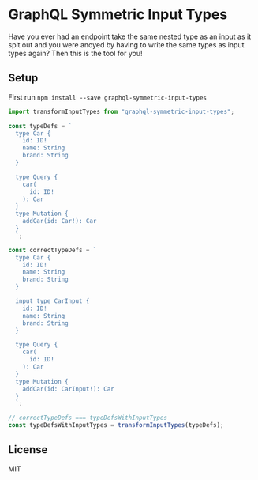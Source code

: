 # GraphQL Symmetric Input Types

Have you ever had an endpoint take the same nested type as an input as it spit out and you were anoyed by having to write the same types as input types again? Then this is the tool for you!

## Setup

First run `npm install --save graphql-symmetric-input-types`

```js
import transformInputTypes from "graphql-symmetric-input-types";

const typeDefs = `
  type Car {
    id: ID!
    name: String
    brand: String
  }

  type Query {
    car(
      id: ID!
    ): Car
  }
  type Mutation {
    addCar(id: Car!): Car
  }
  `;

const correctTypeDefs = `
  type Car {
    id: ID!
    name: String
    brand: String
  }

  input type CarInput {
    id: ID!
    name: String
    brand: String
  }

  type Query {
    car(
      id: ID!
    ): Car
  }
  type Mutation {
    addCar(id: CarInput!): Car
  }
  `;

// correctTypeDefs === typeDefsWithInputTypes
const typeDefsWithInputTypes = transformInputTypes(typeDefs);
```

## License

MIT
